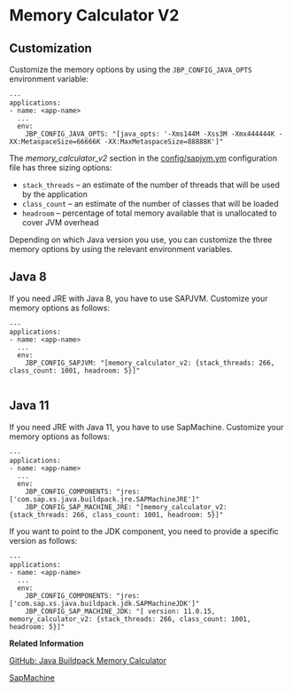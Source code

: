 <!-- loio8eef9590a1d24e87af239d7c7e15fffe -->

# Memory Calculator V2



<a name="loio8eef9590a1d24e87af239d7c7e15fffe__section_ytm_f2x_42b"/>

## Customization

Customize the memory options by using the `JBP_CONFIG_JAVA_OPTS` environment variable:

```
---
applications:
- name: <app-name>
  ...
  env:
    JBP_CONFIG_JAVA_OPTS: "[java_opts: '-Xms144M -Xss3M -Xmx444444K -XX:MetaspaceSize=66666K -XX:MaxMetaspaceSize=88888K']"
```

The *memory\_calculator\_v2* section in the [config/sapjvm.ym](memory-calculator-v1-sap-jvm-memory-calculator-c1059e0.md#loioc1059e056aad406297addcd177a4fb7c__sap-samplecodeblock_ob1_fnk_r2b) configuration file has three sizing options:

-   `stack_threads` – an estimate of the number of threads that will be used by the application
-   `class_count` – an estimate of the number of classes that will be loaded
-   `headroom` – percentage of total memory available that is unallocated to cover JVM overhead

Depending on which Java version you use, you can customize the three memory options by using the relevant environment variables.



<a name="loio8eef9590a1d24e87af239d7c7e15fffe__section_pl2_pk2_c5b"/>

## Java 8

If you need JRE with Java 8, you have to use SAPJVM. Customize your memory options as follows:

```
---
applications:
- name: <app-name>
  ...
  env:
    JBP_CONFIG_SAPJVM: "[memory_calculator_v2: {stack_threads: 266, class_count: 1001, headroom: 5}]"
    
```



<a name="loio8eef9590a1d24e87af239d7c7e15fffe__section_ucx_wk2_c5b"/>

## Java 11

If you need JRE with Java 11, you have to use SapMachine. Customize your memory options as follows:

```
---
applications:
- name: <app-name>
  ...
  env:
    JBP_CONFIG_COMPONENTS: "jres: ['com.sap.xs.java.buildpack.jre.SAPMachineJRE']"
    JBP_CONFIG_SAP_MACHINE_JRE: "[memory_calculator_v2: {stack_threads: 266, class_count: 1001, headroom: 5}]"
```

If you want to point to the JDK component, you need to provide a specific version as follows:

```
---
applications:
- name: <app-name>
  ...
  env:
    JBP_CONFIG_COMPONENTS: "jres: ['com.sap.xs.java.buildpack.jdk.SAPMachineJDK']"
    JBP_CONFIG_SAP_MACHINE_JDK: "[ version: 11.0.15, memory_calculator_v2: {stack_threads: 266, class_count: 1001, headroom: 5}]"
```

**Related Information**  


[GitHub: Java Buildpack Memory Calculator](https://github.com/cloudfoundry/java-buildpack-memory-calculator)

[SapMachine](sapmachine-785d6b3.md)

